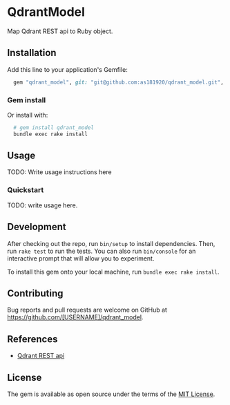 # QdrantModel

Map Qdrant REST api to Ruby object.

## Installation

Add this line to your application's Gemfile:

```ruby
  gem "qdrant_model", git: "git@github.com:as181920/qdrant_model.git", branch: "main"
```

### Gem install

Or install with:

```bash
  # gem install qdrant_model
  bundle exec rake install
```

## Usage

TODO: Write usage instructions here

### Quickstart

TODO: write usage here.

## Development

After checking out the repo, run `bin/setup` to install dependencies. Then, run `rake test` to run the tests. You can also run `bin/console` for an interactive prompt that will allow you to experiment.

To install this gem onto your local machine, run `bundle exec rake install`.

## Contributing

Bug reports and pull requests are welcome on GitHub at https://github.com/[USERNAME]/qdrant_model.

## References

* [Qdrant REST api](https://qdrant.github.io/qdrant/redoc/index.html)

## License

The gem is available as open source under the terms of the [MIT License](https://opensource.org/licenses/MIT).
